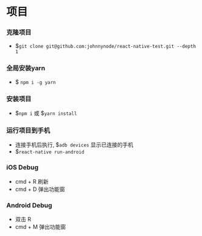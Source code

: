 项目
====

### 克隆项目
- $`git clone git@github.com:johnnynode/react-native-test.git --depth 1`

### 全局安装yarn
- $ `npm i -g yarn`

### 安装项目
- $`npm i` 或 $`yarn install`

### 运行项目到手机
- 连接手机后执行, $`adb devices` 显示已连接的手机
- $`react-native run-android`

### iOS Debug

- cmd + R 刷新
- cmd + D 弹出功能窗

### Android Debug

- 双击 R
- cmd + M 弹出功能窗